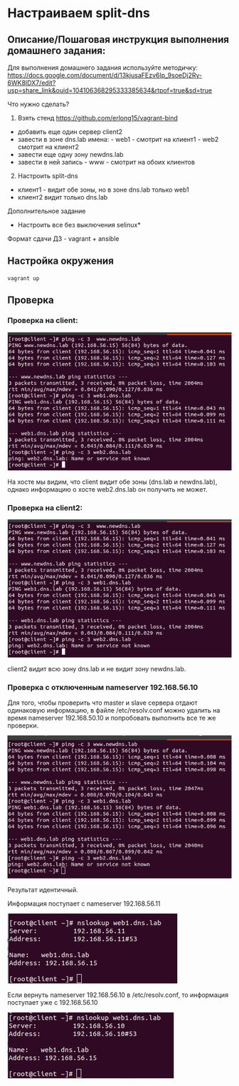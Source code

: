 # Настраиваем split-dns 

## Описание/Пошаговая инструкция выполнения домашнего задания:

Для выполнения домашнего задания используйте методичку:
https://docs.google.com/document/d/13kjusaFEzv6Ip_9soeDj2Ry-6WK8IDX7/edit?usp=share_link&ouid=104106368295333385634&rtpof=true&sd=true

Что нужно сделать?

1. Взять стенд https://github.com/erlong15/vagrant-bind
*    добавить еще один сервер client2
*    завести в зоне dns.lab имена:
	- web1 - смотрит на клиент1
	- web2 смотрит на клиент2
*    завести еще одну зону newdns.lab
*    завести в ней запись
	- www - смотрит на обоих клиентов

2. Настроить split-dns
*    клиент1 - видит обе зоны, но в зоне dns.lab только web1
*    клиент2 видит только dns.lab

Дополнительное задание
* Настроить все без выключения selinux\*

Формат сдачи ДЗ - vagrant + ansible

## Настройка окружения

```
vagrant up
```

## Проверка

### Проверка на client:

![client-pings](imgs/client-pings.png)

На хосте мы видим, что client видит обе зоны (dns.lab и newdns.lab), однако информацию о хосте web2.dns.lab он получить не может.

### Проверка на client2:

![client2-pings](imgs/client-pings.png)

client2 видит всю зону dns.lab и не видит зону newdns.lab.

### Проверка с отключенным nameserver 192.168.56.10

Для того, чтобы проверить что master и slave сервера отдают одинаковую информацию, в файле /etc/resolv.conf можно удалить на время nameserver 192.168.50.10 и попробовать выполнить все те же проверки.

![without-dns1](imgs/without-dns1.png)

Результат идентичный.

Информация поступает с nameserver 192.168.56.11

![dns2](imgs/dns2.png)

Если вернуть nameserver 192.168.56.10 в /etc/resolv.conf, то информация поступает уже с 192.168.56.10

![dns1](imgs/dns1.png)



